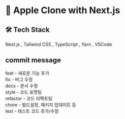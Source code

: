 # 🍎 Apple Clone with Next.js

## 🛠 Tech Stack
Next.js , Tailwind CSS , TypeScript , Yarn , VSCode

## commit message
feat - 새로운 기능 추가 <br/>
fix - 버그 수정 <br/>
docs - 문서 수정 <br/>
style - 코드 포맷팅 <br/>
refactor - 코드 리팩토링 <br/>
chore - 빌드설정, 패키지 업데이트 등 <br/>
test - 테스트 코드 추가/수정 <br/>
